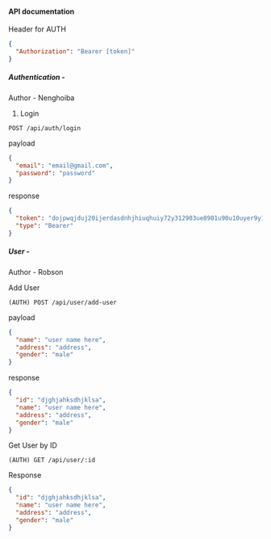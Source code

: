 #### API documentation

Header for AUTH

```json
{
  "Authorization": "Bearer [token]"
}
```

##### Authentication -

Author - Nenghoiba

1. Login

```
POST /api/auth/login
```

payload

```json
{
  "email": "email@gmail.com",
  "password": "password"
}
```

response

```json
{
  "token": "dojpwqjduj20ijerdasdnhjhiuqhuiy72y312903ue8901u90u10uyer9y19ey91y9ye981y",
  "type": "Bearer"
}
```

##### User -

Author - Robson

Add User

```
(AUTH) POST /api/user/add-user
```

payload

```json
{
  "name": "user name here",
  "address": "address",
  "gender": "male"
}
```

response

```json
{
  "id": "djghjahksdhjklsa",
  "name": "user name here",
  "address": "address",
  "gender": "male"
}
```

Get User by ID

```
(AUTH) GET /api/user/:id
```

Response

```json
{
  "id": "djghjahksdhjklsa",
  "name": "user name here",
  "address": "address",
  "gender": "male"
}
```
